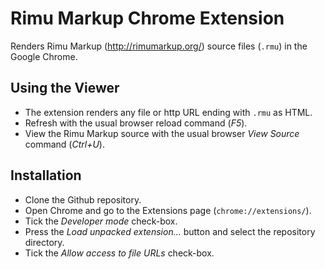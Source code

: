 # Rimu Markup Chrome Extension

Renders Rimu Markup (<http://rimumarkup.org/>) source files (`.rmu`) in the Google Chrome.

## Using the Viewer
- The extension renders any file or http URL ending with `.rmu` as HTML.
- Refresh with the usual browser reload command (_F5_).
- View the Rimu Markup source with the usual browser _View Source_ command (_Ctrl+U_).

## Installation
- Clone the Github repository.
- Open Chrome and go to the Extensions page (`chrome://extensions/`).
- Tick the _Developer mode_ check-box.
- Press the _Load unpacked extension..._ button and select the repository directory.
- Tick the _Allow access to file URLs_ check-box.


